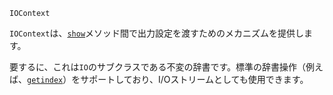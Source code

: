 ```
IOContext
```

`IOContext`は、[`show`](@ref)メソッド間で出力設定を渡すためのメカニズムを提供します。

要するに、これは`IO`のサブクラスである不変の辞書です。標準の辞書操作（例えば、[`getindex`](@ref)）をサポートしており、I/Oストリームとしても使用できます。
